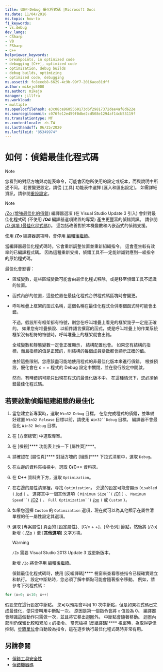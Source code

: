 ```yaml
---
title: 如何-Debug 優化程式碼 |Microsoft Docs
ms.date: 11/04/2016
ms.topic: how-to
f1_keywords:
- vs.debug
dev_langs:
- CSharp
- VB
- FSharp
- C++
helpviewer_keywords:
- breakpoints, in optimized code
- debugging [C++], optimized code
- optimization, debug builds
- debug builds, optimizing
- optimized code, debugging
ms.assetid: fc8eeeb8-6629-4c9b-99f7-2016aee81dff
author: mikejo5000
ms.author: mikejo
manager: jillfra
ms.workload:
- multiple
ms.openlocfilehash: e3c08ce9605560173d6f29817372dee4af8d622e
ms.sourcegitcommit: c076fe12e459f0dbe2cd508e1294af14cb53119f
ms.translationtype: MT
ms.contentlocale: zh-TW
ms.lasthandoff: 06/25/2020
ms.locfileid: "85349974"
---
```

# <a name="how-to-debug-optimized-code"></a>如何：偵錯最佳化程式碼

> [!NOTE]
> 您看到的對話方塊與功能表命令，可能會因您所使用的設定或版本，而與說明中所述不同。 若要變更設定，請從 [工具] 功能表中選擇 [匯入和匯出設定]。 如需詳細資訊，請參閱[重設設定](../ide/environment-settings.md#reset-settings)。

> [!NOTE]
> [/Zo (增強最佳化的偵錯)](/cpp/build/reference/zo-enhance-optimized-debugging) 編譯器選項 (在 Visual Studio Update 3 引入) 會針對最佳化程式碼 (不使用 **/Od** 編譯器選項建置的專案) 產生更豐富的偵錯資訊。 請參閱 [/O 選項 (最佳化程式碼)](/cpp/build/reference/o-options-optimize-code))。 這包括改善對於本機變數和內嵌函式的偵錯支援。
>
> 使用 **/Zo** 編譯器選項時，會停用 [編輯後繼續](../debugger/edit-and-continue-visual-csharp.md)。

 當編譯器最佳化程式碼時，它會重新調整位置並重新組織指令。 這會產生較有效率的已編譯程式碼。 因為這種重新安排，偵錯工具不一定能辨識對應到一組指令的原始程式碼。

 最佳化會影響：

- 區域變數，這些區域變數可能會由最佳化程式移除，或是移至偵錯工具不認識的位置。

- 函式內部的位置，這些位置在最佳化程式合併程式碼區塊時會變更。

- 呼叫堆疊上框架的函式名稱，這個名稱在最佳化程式合併兩個函式時可能會出錯。

  不過，假設所有框架都有符號，則您在呼叫堆疊上看見的框架幾乎一定是正確的。 如果您有堆疊損毀、以組件語言撰寫的函式，或是呼叫堆疊上的作業系統框架沒有相符的符號時，呼叫堆疊上的框架就會出錯。

  全域變數和靜態變數一定會正確顯示， 結構配置也會。 如果您有結構的指標，而且指標的值是正確的，則結構的每個成員變數都會顯示正確的值。

  由於這些限制，您應該盡可能地使用程式的非最佳化版本來進行偵錯。 根據預設，優化會在 c + + 程式的 Debug 設定中關閉，並在發行設定中開啟。

  然而，有時錯誤可能只出現在程式的最佳化版本中。 在這種情況下，您必須偵錯最佳化程式碼。

## <a name="to-turn-on-optimization-in-a-debug-build-configuration"></a>若要啟動偵錯組建組態的最佳化

1. 當您建立新專案時，選取 `Win32 Debug` 目標。 在您完成程式的偵錯，並準備好建置 `Win32 Release` 目標以前，請使用 `Win32``Debug` 目標。 編譯器不會最佳化 `Win32 Debug` 目標。

2. 在 [方案總管] 中選取專案。

3. 在 [檢視]**** 功能表上按一下 [屬性頁]****。

4. 請確認在 [屬性頁]**** 對話方塊的 [組態]**** 下拉式清單中，選取 `Debug`。

5. 在左邊的資料夾檢視中，選取 **C/C++** 資料夾。

6. 在 **C++** 資料夾下方，選取 `Optimization`。

7. 在右邊的屬性清單裡，尋找 `Optimization`。 旁邊的設定可能會顯示 `Disabled (` [/od](/cpp/build/reference/od-disable-debug) `)` 。 選擇其中一個其他選項（ `Minimum Size``(` [/O1](/cpp/build/reference/o1-o2-minimize-size-maximize-speed) `)` 、 `Maximum Speed``(` [/O2](/cpp/build/reference/o1-o2-minimize-size-maximize-speed) `)` 、 `Full Optimization``(` [/ox](/cpp/build/reference/ox-full-optimization) `)` 或 `Custom` ）。

8. 如果您選擇 `Custom` 的 `Optimization` 選項，現在就可以為其他顯示在屬性清單裡的任一屬性設定其選項。

9. 選取 [專案屬性] 頁面的 [設定屬性]、[C/c + +]、[命令列] 節點，然後將 [/Zo] 新增 `(` [/Zo](/cpp/build/reference/zo-enhance-optimized-debugging) `)` 至 [**其他選項**] 文字方塊。

    > [!WARNING]
    > `/Zo` 需要 Visual Studio 2013 Update 3 或更新版本。
    >
    >  新增 `/Zo` 將會停用 [編輯後繼續](../debugger/edit-and-continue-visual-csharp.md)。

   偵錯最佳化程式碼時，使用 [反組譯碼]**** 視窗來查看哪些指令已經確實建立和執行。 設定中斷點時，您必須了解中斷點可能會隨著指令移動。 例如，請參考下列程式碼：

```cpp
for (x=0; x<10; x++)
```

 假設您在這行設定中斷點。 您可以預期會叫用 10 次中斷點，但是如果程式碼已完成最佳化，便只會叫用中斷點一次。 原因是第一個指令會將 `x` 值設為 0。 編譯器會辨識這個動作只需做一次，並且將它移出迴圈外。 中斷點會隨著移動。 迴圈內部則仍保留比較和累加 `x` 的指令。 當您檢視 [反組譯碼]**** 視窗時，為取得更佳控制，[步驟單位](/previous-versions/visualstudio/visual-studio-2010/ek13f001(v=vs.100))會自動設為指令，這在逐步執行最佳化程式碼時非常有用。

## <a name="see-also"></a>另請參閱

- [偵錯工具安全性](../debugger/debugger-security.md)
- [偵錯機器碼](../debugger/debugging-native-code.md)